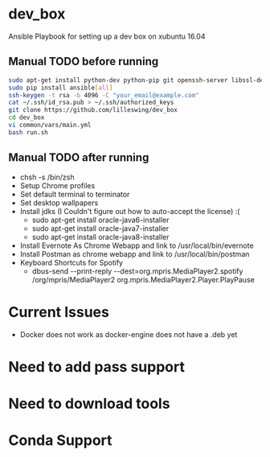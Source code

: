 # dev_box
Ansible Playbook for setting up a dev box on xubuntu 16.04

## Manual TODO before running
``` bash
sudo apt-get install python-dev python-pip git openssh-server libssl-dev
sudo pip install ansible[all]
ssh-keygen -t rsa -b 4096 -C "your_email@example.com"
cat ~/.ssh/id_rsa.pub > ~/.ssh/authorized_keys
git clone https://github.com/lilleswing/dev_box
cd dev_box
vi common/vars/main.yml
bash run.sh
```

## Manual TODO after running

* chsh -s /bin/zsh
* Setup Chrome profiles
* Set default terminal to terminator
* Set desktop wallpapers
* Install jdks (I Couldn't figure out how to auto-accept the license) :(
  * sudo apt-get install oracle-java6-installer
  * sudo apt-get install oracle-java7-installer
  * sudo apt-get install oracle-java8-installer
* Install Evernote As Chrome Webapp and link to /usr/local/bin/evernote
* Install Postman as chrome webapp and link to /usr/local/bin/postman
* Keyboard Shortcuts for Spotify
  * dbus-send --print-reply --dest=org.mpris.MediaPlayer2.spotify /org/mpris/MediaPlayer2 org.mpris.MediaPlayer2.Player.PlayPause

# Current Issues
* Docker does not work as docker-engine does not have a .deb yet
# Need to add pass support
# Need to download tools
# Conda Support
